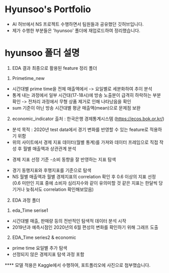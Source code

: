 # Hyunsoo's Portfolio

- AI 허브에서 NS 프로젝트 수행하면서 팀원들과 공유했던 깃허브입니다.
- 제가 수행한 부분들은 'hyunsoo' 폴더에 재업로드하여 정리했습니다.

# hyunsoo 폴더 설명 

1. EDA 결과 최종으로 활용된 feature 정리 폴더 

1) Primetime_new 
- 시간대별 prime time을 전체 매출액에서 -> 요일별로 세분화하여 추이 분석 
- 통계 내는 과정에서 일부 시간대(17-18시)에 방송 노출분이 급격히 하락하는 부분 확인 -> 전처리 과정에서 무형 상품 제거로 인해 나타났음을 확인 
- sum 기준이 아닌 방송 시간대별 평균 매출액(mean)으로 문제점 보완

2) economic_indicator 
출처 : 한국은행 경제통계시스템 (https://ecos.bok.or.kr/)

- 분석 목적 : 2020년 test data에서 경기 변화를 반영할 수 있는 feature로 적용하기 위함
- 위의 사이트에서 경제 지표 데이터(월별 통계)를 가져와 데이터 프레임으로 직접 작성 후 월별 매출액과 상관관계 분석 

* 경제 지표 선정 기준
-소비 동향을 잘 반영하는 지표 탐색
- 경기 동행지표와 후행지표를 기준으로 탐색 
- NS 월별 매출액과 월별 경제지표의 correlation 확인 후 0.6 이상의 지표 선정  
(0.6 미만인 지표 중에 소비자 심리지수와 같이 유의미할 것 같은 지표는 한달씩 당기거나 늦춰서도 correlation 확인해보았음)



2. EDA 과정 폴더 

1) eda_Time serise1 
- 시간대별 매출, 판매량 등의 전반적인 탐색적 데이터 분석 시작 
- 2019년과 예측시점인 2020년의 6월 편성의 변화를 확인하기 위해 그래프 도출 


2) EDA_Time series2 & economic
- prime time 요일별 추가 탐색 
- 선정되지 않은 경제지표 탐색 과정 포함 

**** 모델 적용은 Kaggle에서 수행하여, 포트폴리오에 사진으로 첨부했습니다. 
